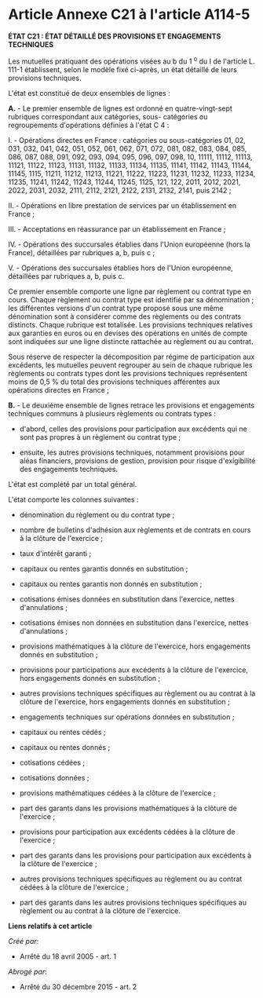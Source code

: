 # Article Annexe C21 à l'article A114-5

**ÉTAT C21 : ÉTAT DÉTAILLÉ DES PROVISIONS ET ENGAGEMENTS TECHNIQUES**

Les mutuelles pratiquant des opérations visées au b du 1
  <sup>o</sup> du I de l'article L. 111-1 établissent, selon le modèle fixé ci-après, un état détaillé de leurs provisions
techniques.

L'état est constitué de deux ensembles de lignes :

**A.** - Le premier ensemble de lignes est ordonné en quatre-vingt-sept rubriques correspondant aux catégories, sous-
catégories ou regroupements d'opérations définies à l'état C 4 :

I. - Opérations directes en France : catégories ou sous-catégories 01, 02, 031, 032, 041, 042, 051, 052, 061, 062, 071, 072,
081, 082, 083, 084, 085, 086, 087, 088, 091, 092, 093, 094, 095, 096, 097, 098, 10, 11111, 11112, 11113, 11121, 11122, 11123,
11131, 11132, 11133, 11134, 11135, 11141, 11142, 11143, 11144, 11145, 1115, 11211, 11212, 11213, 11221, 11222, 11223, 11231,
11232, 11233, 11234, 11235, 11241, 11242, 11243, 11244, 11245, 1125, 121, 122, 2011, 2012, 2021, 2022, 2031, 2032, 2111,
2112, 2121, 2122, 2131, 2132, 2141, puis 2142 ;

II. - Opérations en libre prestation de services par un établissement en France ;

III. - Acceptations en réassurance par un établissement en France ;

IV. - Opérations des succursales établies dans l'Union européenne (hors la France), détaillées par rubriques a, b, puis c ;

V. - Opérations des succursales établies hors de l'Union européenne, détaillées par rubriques a, b, puis c.

Ce premier ensemble comporte une ligne par règlement ou contrat type en cours. Chaque règlement ou contrat type est identifié
par sa dénomination ; les différentes versions d'un contrat type proposé sous une même dénomination sont à considérer comme
des règlements ou des contrats distincts. Chaque rubrique est totalisée. Les provisions techniques relatives aux garanties en
euros ou en devises des opérations en unités de compte sont indiquées sur une ligne distincte rattachée au règlement ou au
contrat.

Sous réserve de respecter la décomposition par régime de participation aux excédents, les mutuelles peuvent regrouper au sein
de chaque rubrique les règlements ou contrats types dont les provisions techniques représentent moins de 0,5 % du total des
provisions techniques afférentes aux opérations directes en France ;

**B.** - Le deuxième ensemble de lignes retrace les provisions et engagements techniques communs à plusieurs règlements ou
contrats types :

- d'abord, celles des provisions pour participation aux excédents qui ne sont pas propres à un règlement ou contrat type ;

- ensuite, les autres provisions techniques, notamment provisions pour aléas financiers, provisions de gestion, provision
pour risque d'exigibilité des engagements techniques.

L'état est complété par un total général.

L'état comporte les colonnes suivantes :

- dénomination du règlement ou du contrat type ;

- nombre de bulletins d'adhésion aux règlements et de contrats en cours à la clôture de l'exercice ;

- taux d'intérêt garanti ;

- capitaux ou rentes garantis donnés en substitution ;

- capitaux ou rentes garantis non donnés en substitution ;

- cotisations émises données en substitution dans l'exercice, nettes d'annulations ;

- cotisations émises non données en substitution dans l'exercice, nettes d'annulations ;

- provisions mathématiques à la clôture de l'exercice, hors engagements donnés en substitution ;

- provisions pour participations aux excédents à la clôture de l'exercice, hors engagements donnés en substitution ;

- autres provisions techniques spécifiques au règlement ou au contrat à la clôture de l'exercice, hors engagements donnés en
substitution ;

- engagements techniques sur opérations données en substitution ;

- capitaux ou rentes cédés ;

- capitaux ou rentes donnés ;

- cotisations cédées ;

- cotisations données ;

- provisions mathématiques cédées à la clôture de l'exercice ;

- part des garants dans les provisions mathématiques à la clôture de l'exercice ;

- provisions pour participation aux excédents cédées à la clôture de l'exercice ;

- part des garants dans les provisions pour participation aux excédents à la clôture de l'exercice ;

- autres provisions techniques spécifiques au règlement ou au contrat cédées à la clôture de l'exercice ;

- part des garants dans les autres provisions techniques spécifiques au règlement ou au contrat à la clôture de l'exercice.

**Liens relatifs à cet article**

_Créé par_:

  - Arrêté du 18 avril 2005 - art. 1

_Abrogé par_:

  - Arrêté du 30 décembre 2015 - art. 2
